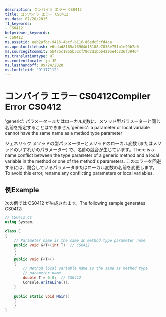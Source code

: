 ```yaml
---
description: コンパイラ エラー CS0412
title: コンパイラ エラー CS0412
ms.date: 07/20/2015
f1_keywords:
- CS0412
helpviewer_keywords:
- CS0412
ms.assetid: eeb2afbc-9416-4bcf-b116-d6adc5cfd4ca
ms.openlocfilehash: e6cdad8165a76904d18108e7838e751b1e99b7a0
ms.sourcegitcommit: 5b475c1855b32cf78d2d1bbb4295e4c236f39464
ms.translationtype: HT
ms.contentlocale: ja-JP
ms.lasthandoff: 09/24/2020
ms.locfileid: "91177112"
---
```

# <a name="compiler-error-cs0412"></a><span data-ttu-id="82250-103">コンパイラ エラー CS0412</span><span class="sxs-lookup"><span data-stu-id="82250-103">Compiler Error CS0412</span></span>

<span data-ttu-id="82250-104">'generic': パラメーターまたはローカル変数に、メソッド型パラメーターと同じ名前を指定することはできません</span><span class="sxs-lookup"><span data-stu-id="82250-104">'generic': a parameter or local variable cannot have the same name as a method type parameter</span></span>  
  
 <span data-ttu-id="82250-105">ジェネリック メソッドの型パラメーターとメソッドのローカル変数 (またはメソッドのいずれかのパラメーター) で、名前の競合が生じています。</span><span class="sxs-lookup"><span data-stu-id="82250-105">There is a name conflict between the type parameter of a generic method and a local variable in the method or one of the method's parameters.</span></span> <span data-ttu-id="82250-106">このエラーを回避するには、競合しているパラメータまたはローカル変数の名前を変更します。</span><span class="sxs-lookup"><span data-stu-id="82250-106">To avoid this error, rename any conflicting parameters or local variables.</span></span>  
  
## <a name="example"></a><span data-ttu-id="82250-107">例</span><span class="sxs-lookup"><span data-stu-id="82250-107">Example</span></span>  

 <span data-ttu-id="82250-108">次の例では CS0412 が生成されます。</span><span class="sxs-lookup"><span data-stu-id="82250-108">The following sample generates CS0412:</span></span>  
  
```csharp  
// CS0412.cs  
using System;  
  
class C  
{  
    // Parameter name is the same as method type parameter name  
    public void G<T>(int T)  // CS0412  
    {  
    }  
    public void F<T>()  
    {  
        // Method local variable name is the same as method type  
        // parameter name  
        double T = 0.0;  // CS0412  
        Console.WriteLine(T);  
    }  
  
    public static void Main()  
    {  
    }  
}  
```
